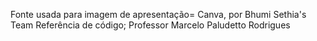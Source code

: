 Fonte usada para imagem de apresentação= Canva, por Bhumi Sethia's Team
Referência de código; Professor Marcelo Paludetto Rodrigues
